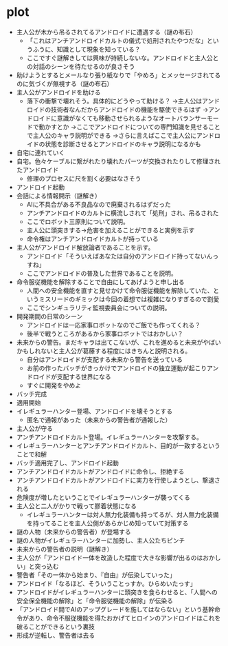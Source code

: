 # plot

* 主人公が木から吊るされてるアンドロイドに遭遇する（謎の布石）
  * 「これはアンチアンドロイドカルトの儀式で処刑されたやつだな」というふうに、知識として現象を知っている？
  * ここですぐ謎解きしては興味が持続しないな。アンドロイドと主人公との対話のシーンを待たせるのが良さそう
* 助けようとするとメールなり張り紙なりで「やめろ」とメッセージされてるのに気づくが無視する（謎の布石）
* 主人公がアンドロイドを助ける
  * 落下の衝撃で壊れそう。具体的にどうやって助ける？
    →主人公はアンドロイドの技術者なんだからアンドロイドの機能を駆使できるはず
    →アンドロイドに意識がなくても移動させられるようなオートバランサーモードで動かすとか
    →ここでアンドロイドについての専門知識を見せることで主人公のキャラ説明ができる
    →さらに言えばここで主人公にアンドロイドの状態を診断させるとアンドロイドのキャラ説明になるかも
* 自宅に連れていく
* 自宅。色々ケーブルに繋がれたり壊れたパーツが交換されたりして修理されたアンドロイド
  * 修理のプロセスに尺を割く必要はなさそう
* アンドロイド起動
* 会話による情報開示（謎解き）
  * AIに不具合がある不良品なので廃棄されるはずだった
  * アンチアンドロイドのカルトに横流しされて「処刑」され、吊るされた
  * ここでロボット三原則について説明。
  * 主人公に頭突きする→危害を加えることができると実例を示す
  * 命令権はアンチアンドロイドカルトが持っている
* 主人公がアンドロイド解放論者であることを示す。
  * アンドロイド「そういえばあなたは自分のアンドロイド持ってないんっすね」
  * ここでアンドロイドの普及した世界であることを説明。
* 命令服従機能を解除することで自由にしてあげようと申し出る
  * 人間への安全機能を直すと見せかけて命令服従機能を解除していた、というミスリードのギミックは今回の着想では複雑になりすぎるので割愛
  * ここでシンギュラリティ監視委員会についての説明。
* 開発期間の日常のシーン
  * アンドロイドは一応家事ロボットなのでご飯でも作ってくれる？
  * 後半で戦うところがあるから家事ロボットではおかしい？
* 未来からの警告。まだキャラは出てこないが、これを進めると未来がやばいかもしれないと主人公が葛藤する程度にはきちんと説明される。
  * 自分はアンドロイドが支配する未来から警告を送っている
  * お前の作ったバッチがきっかけでアンドロイドの独立運動が起こりアンドロイドが支配する世界になる
  * すぐに開発をやめよ
* バッチ完成
* 適用開始
* イレギュラーハンター登場、アンドロイドを壊そうとする
  * 匿名で通報があった（未来からの警告者が通報した）
* 主人公が守る
* アンチアンドロイドカルト登場。イレギュラーハンターを攻撃する。
* イレギュラーハンターとアンチアンドロイドカルト、目的が一致するということで和解
* バッチ適用完了し、アンドロイド起動
* アンチアンドロイドカルトがアンドロイドに命令し、拒絶する
* アンチアンドロイドカルトがアンドロイドに実力を行使しようとし、撃退される
* 危険度が増したということでイレギュラーハンターが襲ってくる
* 主人公と二人がかりで戦って膠着状態になる
  * イレギュラーハンターは対人無力化装備も持ってるが、対人無力化装備を持ってることを主人公側があらかじめ知っていて対策する
* 謎の人物（未来からの警告者）が登場する
* 謎の人物がイレギュラーハンターに加勢し、主人公たちピンチ
* 未来からの警告者の説明（謎解き）
* 主人公が「アンドロイド一体を改造した程度で大きな影響が出るのはおかしい」と突っ込む
* 警告者「その一体から始まり、『自由』が伝染していった」
* アンドロイド「なるほど、そういうことっすか。ひらめいたっす」
* アンドロイドがイレギュラーハンターに頭突きを食らわせると、「人間への安全保全機能の解除」と「命令服従機能の解除」が伝染る
* 「アンドロイド間でAIのアップグレードを施してはならない」という基幹命令があり、命令不服従機能を得たおかげてヒロインのアンドロイドはこれを破ることができるという裏技
* 形成が逆転し、警告者は去る
